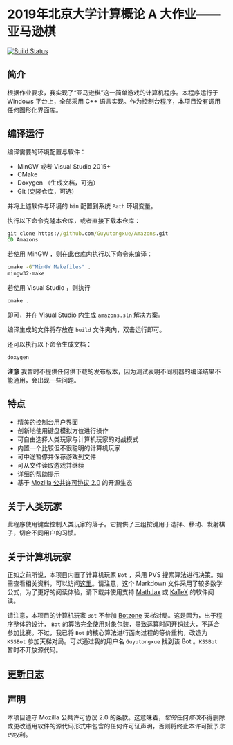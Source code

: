 # 2019年北京大学计算概论 A 大作业——亚马逊棋

[![Build Status](https://travis-ci.org/Guyutongxue/Amazons.svg?branch=master)](https://travis-ci.org/Guyutongxue/Amazons)

## 简介

根据作业要求，我实现了“亚马逊棋”这一简单游戏的计算机程序。本程序运行于 Windows 平台上，全部采用 C++ 语言实现。作为控制台程序，本项目没有调用任何图形化界面库。

## 编译运行

编译需要的环境配置与软件：

- MinGW 或者 Visual Studio 2015+
- CMake
- Doxygen （生成文档，可选）
- Git (克隆仓库，可选)

并将上述软件与环境的 `bin` 配置到系统 `Path` 环境变量。

执行以下命令克隆本仓库，或者直接下载本仓库：

```cmd
git clone https://github.com/Guyutongxue/Amazons.git
CD Amazons
```

若使用 MinGW ，则在此仓库内执行以下命令来编译：

```cmd
cmake -G"MinGW Makefiles" .
mingw32-make
```

若使用 Visual Studio ，则执行

```cmd
cmake .
```

即可，并在 Visual Studio 内生成 `amazons.sln` 解决方案。

编译生成的文件将存放在 `build` 文件夹内，双击运行即可。

还可以执行以下命令生成文档：

```cmd
doxygen
```

**注意** 我暂时不提供任何供下载的发布版本，因为测试表明不同机器的编译结果不能通用，会出现一些问题。

## 特点

- 精美的控制台用户界面
- 创新地使用键盘模拟方位进行操作
- 可自由选择人类玩家与计算机玩家的对战模式
- 内置一个比较但不很聪明的计算机玩家
- 可中途暂停并保存游戏到文件
- 可从文件读取游戏并继续
- 详细的帮助提示
- 基于 [Mozilla 公共许可协议 2.0](http://mozilla.org/MPL/2.0/) 的开源生态

## 关于人类玩家

此程序使用键盘控制人类玩家的落子。它提供了三组按键用于选择、移动、发射棋子，切合不同用户的习惯。

## 关于计算机玩家

正如之前所说，本项目内置了计算机玩家 `Bot` ，采用 PVS 搜索算法进行决策。如需查看相关资料，可以访问[这里](algorithm.md)。请注意，这个 Markdown 文件采用了较多数学公式，为了更好的阅读体验，请下载并使用支持 [MathJax](https://www.mathjax.org/) 或 [KaTeX](https://katex.org/) 的软件阅读。

请注意，本项目的计算机玩家 `Bot` 不参加 [Botzone](https://www.botzone.org.cn/) 天梯对局。这是因为，出于程序整体的设计， `Bot` 的算法完全使用对象包装，导致运算时间开销过大，不适合参加比赛。不过，我已将 `Bot` 的核心算法进行面向过程的等价重构，改造为 `KSSBot` 参加天梯对局。可以通过我的用户名 `Guyutongxue` 找到该 Bot 。`KSSBot` 暂时不开放源代码。

## [更新日志](versionlog.md)

## 声明

本项目遵守 Mozilla 公共许可协议 2.0 的条款。这意味着，*您的*任何*修改*不得删除或更改适用软件的源代码形式中包含的任何许可证声明，否则将终止本许可授予*您的*权利。
